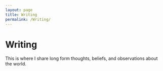 ```yaml
---
layout: page
title: Writing
permalink: /Writing/
---
```


# Writing

This is where I share long form thoughts, beliefs, and observations about the world.
